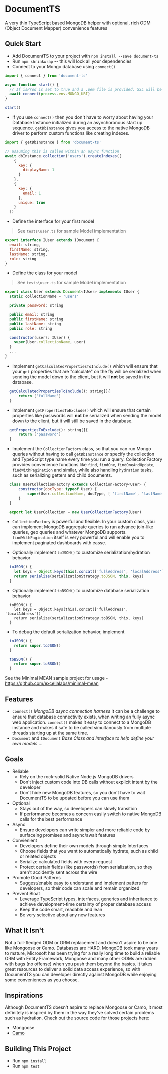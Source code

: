 # DocumentTS
A very thin TypeScript based MongoDB helper with optional, rich ODM (Object Document Mapper) convenience features

## Quick Start
- Add DocumentTS to your project with `npm install --save document-ts`
- Run `npm shrinkwrap` -- this will lock all your dependencies
- Connect to your Mongo database using `connect()`

```js
import { connect } from 'document-ts'

async function start() {
  // If isProd is set to true and a .pem file is provided, SSL will be used to connect: i.e. connect(config.mongoUri, isProd, 'server/compose-ca.pem')
  await connect(process.env.MONGO_URI)
}

start()
```

- If you use `connect()` then you don't have to worry about having your Database Instance initialized during an asynchoronous start up sequence. `getDbInstance` gives you access to the native MongoDB driver to perform custom functions like creating indexes.

```js
import { getDbInstance } from 'document-ts'

// assuming this is called within an async function
await dbInstance.collection('users').createIndexes([
    {
      key: {
        displayName: 1
      }
    },
    {
      key: {
        email: 1
      },
      unique: true
    }
  ])
```

- Define the interface for your first model
> See `tests\user.ts` for sample Model implementation

```js
export interface IUser extends IDocument {
  email: string,
  firstName: string,
  lastName: string,
  role: string
}
```
- Define the class for your model
> See `tests\user.ts` for sample Model implementation
```js
export class User extends Document<IUser> implements IUser {
  static collectionName = 'users'

  private password: string

  public email: string
  public firstName: string
  public lastName: string
  public role: string

  constructor(user?: IUser) {
    super(User.collectionName, user)
  }
  ...
}
```

- Implement `getCalculatedPropertiesToInclude()` which will ensure that your `get` properties that are "calculate" on the fly will be serialized when sending the model down to the client, but it will **not** be saved in the database.

```js
  getCalculatedPropertiesToInclude(): string[]{
      return ['fullName']
  }
```

- Implement `getPropertiesToExclude()` which will ensure that certain properties like passwords will **not** be serialized when sending the model down to the client, but it will still be saved in the database.

```js
  getPropertiesToExclude(): string[]{
      return ['password']
  }
```

- Implement the `CollectionFactory` class, so that you can run Mongo queries without having to call `getDbInstance` or specify the collection and TypeScript type name every time you run a query. CollectionFactory provides convenience functions like `find`, `findOne`, `findOneAndUpdate`, `findWithPagination` and similar, while also handling `hydration` tasks, such as serializing getters and child documents.

```js
  class UserCollectionFactory extends CollectionFactory<User> {
      constructor(docType: typeof User) {
          super(User.collectionName, docType, [ 'firstName', 'lastName', 'email' ])
      }
  }

  export let UserCollection = new UserCollectionFactory(User)
```

- `CollectionFactory` is powerful and flexible. In your custom class, you can implement MongoDB aggregate queries to run advance join-like queries, geo queries and whatever MongoDB supports. `findWithPagination` itself is very powerful and will enable you to implement paginated dashboards with easse.

- Optionally implement `toJSON()` to customize serialization/hydration behavior

```js
  toJSON() {
    let keys = Object.keys(this).concat(['fullAddress', 'localAddress'])
    return serialize(serializationStrategy.toJSON, this, keys)
  }
```

- Optionally implement `toBSON()` to customize database serialization behavior

```
  toBSON() {
    let keys = Object.keys(this).concat(['fullAddress', 'localAddress'])
    return serialize(serializationStrategy.toBSON, this, keys)
  }
```

- To debug the default serialization behavior, implement

```js
  toJSON() {
    return super.toJSON()
  }

  toBSON() {
    return super.toBSON()
  }
```

See the Minimal MEAN sample project for usage - https://github.com/excellalabs/minimal-mean

## Features
- `connect()`
  _MongoDB async connection harness_
  It can be a challenge to ensure that database connectivity exists, when writing an fully async web application. `connect()` makes it easy to connect to a MongoDB instance and makes it safe to be called simultanously from multiple threads starting up at the same time.
- `Document` and `IDocument`
  _Base Class and Interface to help define your own models_
  ...

## Goals
- Reliable
  - Rely on the rock-solid Native Node.js MongoDB drivers
  - Don't inject custom code into DB calls without explicit intent by the developer
  - Don't hide new MongoDB features, so you don't have to wait DocumentTS to be updated before you can use them
- Optional
  - Stays out of the way, so developers can slowly transition
  - If performance becomes a concern easily switch to native MongoDB calls for the best performance
- Async
  - Ensure developers can write simpler and more reliable code by surfaceing promises and async/await features
- Convienient
  - Developers define their own models through simple Interfaces
  - Choose fields that you want to automatically hydrate, such as child or related objects
  - Serialize calculated fields with every request
  - Protect certain fields (like passwords) from serialization, so they aren't accidently sent across the wire
- Promote Good Patterns
  - Suggest/enable easy to understand and implement patters for developers, so their code can scale and remain organized
- Prevent Bloat
  - Leverage TypeScript types, interfaces, generics and inheritance to achieve development-time certainty of proper database access
  - Keep the code smart, readable and lean
  - Be very selective about any new features

## What It Isn't
Not a full-fledged ODM or ORM replacement and doesn't aspire to be one like Mongoose or Camo. Databases are HARD. MongoDB took many years to mature, Microsoft has been trying for a really long time to build a reliable ORM with Entity Framework, Mongoose and many other ODMs are ridden with bugs (no offense) when you push them beyond the basics. It takes great resources to deliver a solid data access experience, so with DocumentTS you can developer directly against MongoDB while enjoying some conveniences as you choose.

## Inspirations
Although DocumentTS doesn't aspire to replace Mongoose or Camo, it most definitely is inspired by them in the way they've solved certain problems such as hydration. Check out the source code for those projects here:
- Mongoose
- [Camo](https://github.com/scottwrobinson/camo)

## Building This Project
- Run `npm install`
- Run `npm test`

